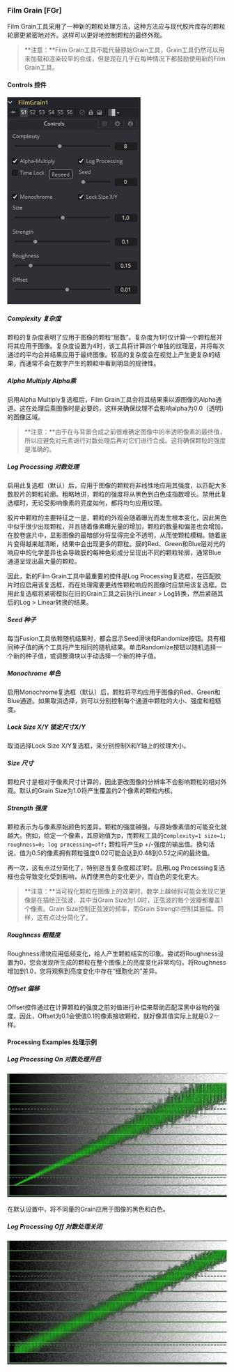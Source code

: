 ### Film Grain [FGr]

Film Grain工具采用了一种新的颗粒处理方法，这种方法应与现代胶片库存的颗粒轮廓更紧密地对齐。这样可以更好地控制颗粒的最终外观。

> **注意：**Film Grain工具不能代替原始Grain工具，Grain工具仍然可以用来加载和渲染较早的合成，但是现在几乎在每种情况下都鼓励使用新的Film Grain工具。

#### Controls 控件

![FGr_Controls](images\FGr_Controls.png)

##### Complexity 复杂度

颗粒的复杂度表明了应用于图像的颗粒“层数”。复杂度为1时仅计算一个颗粒层并将其应用于图像。复杂度设置为4时，该工具将计算四个单独的纹理层，并将每次通过的平均合并结果应用于最终图像。较高的复杂度会在视觉上产生更复杂的结果，而通常不会在数字产生的颗粒中看到明显的规律性。

##### Alpha Multiply Alpha乘

启用Alpha Multiply复选框后，Film Grain工具会将其结果乘以源图像的Alpha通道。这在处理后乘图像时是必要的，这样来确保纹理不会影响alpha为0.0（透明）的图像区域。

> **注意：**由于在与背景合成之前很难确定图像中的半透明像素的最终值，所以应避免对元素进行对数处理后再对它们进行合成。这将确保颗粒的强度是准确的。

##### Log Processing 对数处理

启用此复选框（默认）后，应用于图像的颗粒将非线性地应用其强度，以匹配大多数胶片的颗粒轮廓。粗略地讲，颗粒的强度将从黑色到白色成指数增长。禁用此复选框时，无论受影响像素的亮度如何，都将均匀应用纹理。

胶片中颗粒的主要特征之一是，颗粒的外观会随着曝光而发生根本变化，因此黑色中似乎很少出现颗粒，并且随着像素曝光量的增加，颗粒的数量和偏差也会增加。在胶卷底片中，显影图像的最暗部分将显得完全不透明，从而使颗粒模糊。随着底片变得越来越清晰，结果中会出现更多的颗粒。膜的Red、Green和Blue层对光的响应中的化学差异也会导致膜的每种色彩成分呈现出不同的颗粒轮廓，通常Blue通道呈现出最大量的颗粒。

因此，新的Film Grain工具中最重要的控件是Log Processing复选框，在匹配胶片时应启用该复选框，而在处理需要更线性颗粒响应的图像时应禁用该复选框。启用此复选框将紧密模拟在旧的Grain工具之前执行Linear > Log转换，然后紧随其后的Log > Linear转换的结果。

##### Seed 种子

每当Fusion工具依赖随机结果时，都会显示Seed滑块和Randomize按钮。具有相同种子值的两个工具将产生相同的随机结果。单击Randomize按钮以随机选择一个新的种子值，或调整滑块以手动选择一个新的种子值。

##### Monochrome 单色

启用Monochrome复选框（默认）后，颗粒将平均应用于图像的Red、Green和Blue通道。如果取消选择，则可以分别控制每个通道中颗粒的大小、强度和粗糙度。

##### Lock Size X/Y 锁定尺寸X/Y

取消选择Lock Size X/Y复选框，来分别控制X和Y轴上的纹理大小。

##### Size 尺寸

颗粒尺寸是相对于像素尺寸计算的，因此更改图像的分辨率不会影响颗粒的相对外观。默认的Grain Size为1.0将产生覆盖约2个像素的颗粒内核。

##### Strength 强度

颗粒表示为与像素原始颜色的差异。颗粒的强度越强，与原始像素值的可能变化就越大。例如，给定一个像素，其原始值为p，而颗粒工具的c`omplexity=1 size=1; roughness=0; log processing=off;` 颗粒将产生p +/-强度的输出值。换句话说，值为0.5的像素拥有颗粒强度0.02可能会达到0.48到0.52之间的最终值。

再一次，这有点过分简化了，特别是当复杂度超过1时。启用Log Processing复选框也会导致变化受到影响，从而使黑色的变化更少，而白色的变化更大。

> **注意：**当可视化颗粒在图像上的效果时，数学上越倾斜可能会发现它更像是在描绘正弦波，其中当Grain Size为1.0时，正弦波的每个波瓣都覆盖1个像素。Grain Size控制正弦波的频率，而Grain Strength控制其振幅。同样，这有点过分简化了。

##### Roughness 粗糙度

Roughness滑块应用低频变化，给人产生颗粒结实的印象。尝试将Roughness设置为0，您会发现所生成的颗粒在整个图像上的亮度变化非常均匀。将Roughness增加到1.0，您将观察到亮度变化中存在“细胞化的”差异。

##### Offset 偏移

Offset控件通过在计算颗粒的强度之前对值进行补偿来帮助匹配深黑中谷物的强度。因此，Offset为0.1会使值0.1的像素接收颗粒，就好像其值实际上就是0.2一样。

#### Processing Examples 处理示例

##### Log Processing On 对数处理开启

![FGr_LogProcessingOn](images\FGr_LogProcessingOn.jpg)

在默认设置中，将不同量的Grain应用于图像的黑色和白色。

##### Log Processing Off 对数处理关闭

![FGr_LogProcessingOff](images\FGr_LogProcessingOff.jpg)